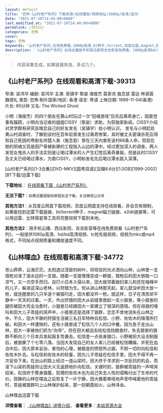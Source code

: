 ```yaml
---
layout: default
title: '恐怖《山村老尸系列》下载资源/在线播放/视频地址/1080p/高清/蓝光'
date: "2021-07-10T14:40:00+0800"
last_modified_at: "2021-07-10T14:40:00+0800"
permalink: /39313/
categories: 恐怖
cover:
tags: 恐怖
keywords: '山村老尸系列,在线免费看,1080p高清,bt种子,torrent,百度云盘,magnet,磁力链,迅雷下载资源'
description: '《山村老尸系列》在线云播放手机西瓜影院吉吉影音免费看，1080p高清bd/hd未删减完整版和tc抢先枪版，mkv/mp4格式，附带bt/torrent种子、magnet/磁力链、百度云盘、网盘资源迅雷下载链接'
---
```


>内容采集生成，如果链接失效，多试几个。


## 《山村老尸系列》在线观看和高清下载-39313

导演: 梁鸿华 编剧: 梁鸿华 主演: 吴镇宇 黎姿 海俊杰 莫家尧 施念慈 雷达 林淑茵 魏德礼 类型: 恐怖 制片国家/地区: 香港 语言: 粤语 上映日期: 1999-11-04(香港) 片长: 85分钟 又名: The Wicked Ghost

小明（海俊杰）的四个朋友在黄山村玩过一次“招魂游戏”后先后离奇身亡，因直觉事有蹊跷，小明向当记者的姐姐CISSY（黎姿）求助，为获独家新闻，CISSY介绍对灵学颇有研究且暗恋自己的好友发毛（吴镇宇）给小明认识。 发毛与小明赶赴黄山村调查时，了解到该村在百年前曾发生过离奇惨案，其时被丈夫密谋杀死后得知自己死因的粤剧名伶楚人美（施念慈）曾在三天内害死该村66条人命，而现在她的阴魂又现是因尸骨被新建的工程抛入山边的潭中。经过更加深入的调查，两人发现女鬼杀人的手法实则是让喝过潭水的人产生幻觉后离奇暴毙，但是此时CISSY及丈夫已经喝过潭水，为救CISSY，小明和发毛先后喝过潭水跳入深潭。


[山村老尸系列][1-3合集][DVD-MKV][国粤双语][豆瓣6.6分][1.0GB][1999-2002][BT下载/迅雷下载]

**下载地址**： [在线观看下载 《山村老尸系列》](https://www.btdx8.com/torrent/the_wicked_ghost_1999.html) 


**无法下载?**：`如果迅雷因版权原因无法下载，关注微信公众号 `

**其他方法1**：从百度云网盘下载视频，百度云网盘支持在线观看，非会员有限制，如果能找到迅雷下载链接、bt/torrent种子、magnet磁力链接、e2dk链接等，可以用迅雷、比特彗星等工具将完整视频下载到本地。

**其他方法2**：用手机云播、西瓜影院、吉吉影音等在线免费观看《山村老尸系列》，一般提供1080p高清、hd/bd高清视频、tc抢先版视频，视频为mkv或mp4格式，不同站点视频质量和播放速度不同。


## 《山林喋血》在线观看和高清下载-34772

苍山莽莽，云海茫茫。太阳透过茂密的树叶，将班驳的光点洒向山林，山林里一支猎枪对准了溪水边的一支狼。随着一支狼慢慢变成一群狼，猎枪后的田大倒吸一口凉气，又一次空手而归。自打小日本入侵以来，田大就领着媳妇翠儿和还在襁褓中的儿子，躲进这深山老林，以狩猎为生。但从进山林那天起，翠儿就没听田大放一枪，就连圈里的几只羊逐个被狼叼走，田大都没开一枪。就这样，日子在清苦却平静中一天天的过着。</span>一天，外出狩猎的田大从岩缝里救起一支小狼崽，等小狼崽的腿伤被田大完全治愈时，小狼崽已经跟田大一家建立了很深的感情。但在母狼的嚎叫和田大儿子乖娃的哭声中，小狼崽还是选择了狼群，恋恋不舍地消失在山林之中。不久，田大平静的狩猎生活被三名日军特种兵松信、小野、佐佐木的降落所打破。和田大一样遭殃的，还有小狼崽成了松信几个人的口中餐。</span>因为急于走出山林，田大一家被他们抓为“向导”。但在田大被迫去给松信找粮食时，失去狼崽的狼群不断向三个日本兵发起报复性袭击。松信差一点丧身狼口，小野被田大设法制服后，被狼撕了个七零八落。当田大发现自己的女人翠儿已经被松信糟蹋，并死在血泊中后，田大原本妥协、害怕的心理，被极度的愤怒所占据，不顾一切的向松信和佐佐木扑去。</span>与松信和佐佐木的较量，因为儿子乖娃在松信手里，田大不得不再一次妥协下来。在出山的路上经过一道山梁时，田大终于寻求到一次反抗的机会，而滚下山梁的乖娃则让田大义无返顾地扑向松信。关键时刻，狼群被乖娃的一声啼哭招来，松信终于葬身狼腹，狡猾的佐佐木也为自己失去人性的侵略付出了生命的代价。寂静的山林在喋血之后恢复了一片宁静，田大撤着嘶哑地声音呼喊着他的乖娃时，乖娃被狼群叼上山林保护起来，那一刻朝霞如火，山林泽金。</span>


山林喋血迅雷下载

**详情查看**： [《山林喋血》详情介绍](/movie/34772/)， **查看更多**：[本站资源大全](/movie/t/all/)

